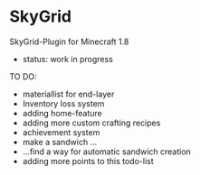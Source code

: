 # SkyGrid

SkyGrid-Plugin for Minecraft 1.8

 - status: work in progress


TO DO:
 - materiallist for end-layer
 - Inventory loss system
 - adding home-feature
 - adding more custom crafting recipes
 - achievement system
 - make a sandwich ...
 - ...find a way for automatic sandwich creation
 - adding more points to this todo-list
